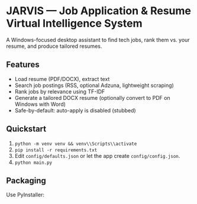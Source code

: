 # JARVIS — Job Application & Resume Virtual Intelligence System

A Windows-focused desktop assistant to find tech jobs, rank them vs. your resume, and produce tailored resumes.

## Features
- Load resume (PDF/DOCX), extract text
- Search job postings (RSS, optional Adzuna, lightweight scraping)
- Rank jobs by relevance using TF-IDF
- Generate a tailored DOCX resume (optionally convert to PDF on Windows with Word)
- Safe-by-default: auto-apply is disabled (stubbed)

## Quickstart
1. `python -m venv venv && venv\\Scripts\\activate`
2. `pip install -r requirements.txt`
3. Edit `config/defaults.json` or let the app create `config/config.json`.
4. `python main.py`

## Packaging
Use PyInstaller:
